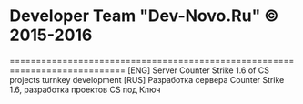 # Developer Team "Dev-Novo.Ru" © 2015-2016
============================================================================
[ENG] Server Сounter Strike 1.6 of CS projects turnkey development
[RUS] Разработка сервера Counter Strike 1.6, разработка проектов CS под Ключ
